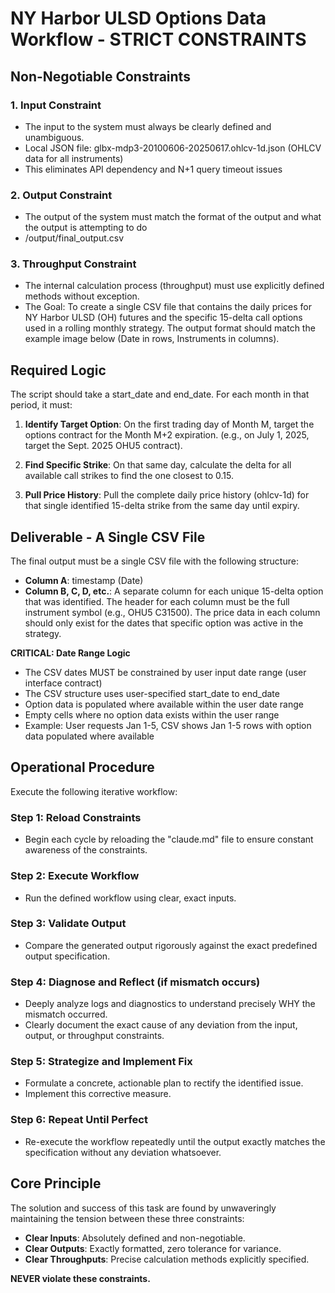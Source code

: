 # NY Harbor ULSD Options Data Workflow - STRICT CONSTRAINTS

## Non-Negotiable Constraints

### 1. Input Constraint
- The input to the system must always be clearly defined and unambiguous.
- Local JSON file: glbx-mdp3-20100606-20250617.ohlcv-1d.json (OHLCV data for all instruments)
- This eliminates API dependency and N+1 query timeout issues

### 2. Output Constraint
- The output of the system must match the format of the output and what the output is attempting to do
- /output/final_output.csv

### 3. Throughput Constraint
- The internal calculation process (throughput) must use explicitly defined methods without exception.
- The Goal: To create a single CSV file that contains the daily prices for NY Harbor ULSD (OH) futures and the specific 15-delta call options used in a rolling monthly strategy. The output format should match the example image below (Date in rows, Instruments in columns).

## Required Logic
The script should take a start_date and end_date. For each month in that period, it must:

1. **Identify Target Option**: On the first trading day of Month M, target the options contract for the Month M+2 expiration. (e.g., on July 1, 2025, target the Sept. 2025 OHU5 contract).

2. **Find Specific Strike**: On that same day, calculate the delta for all available call strikes to find the one closest to 0.15.

3. **Pull Price History**: Pull the complete daily price history (ohlcv-1d) for that single identified 15-delta strike from the same day until expiry.

## Deliverable - A Single CSV File
The final output must be a single CSV file with the following structure:
- **Column A**: timestamp (Date)
- **Column B, C, D, etc.**: A separate column for each unique 15-delta option that was identified. The header for each column must be the full instrument symbol (e.g., OHU5 C31500). The price data in each column should only exist for the dates that specific option was active in the strategy.

**CRITICAL: Date Range Logic**
- The CSV dates MUST be constrained by user input date range (user interface contract)
- The CSV structure uses user-specified start_date to end_date
- Option data is populated where available within the user date range
- Empty cells where no option data exists within the user range
- Example: User requests Jan 1-5, CSV shows Jan 1-5 rows with option data populated where available

## Operational Procedure
Execute the following iterative workflow:

### Step 1: Reload Constraints
- Begin each cycle by reloading the "claude.md" file to ensure constant awareness of the constraints.

### Step 2: Execute Workflow
- Run the defined workflow using clear, exact inputs.

### Step 3: Validate Output
- Compare the generated output rigorously against the exact predefined output specification.

### Step 4: Diagnose and Reflect (if mismatch occurs)
- Deeply analyze logs and diagnostics to understand precisely WHY the mismatch occurred.
- Clearly document the exact cause of any deviation from the input, output, or throughput constraints.

### Step 5: Strategize and Implement Fix
- Formulate a concrete, actionable plan to rectify the identified issue.
- Implement this corrective measure.

### Step 6: Repeat Until Perfect
- Re-execute the workflow repeatedly until the output exactly matches the specification without any deviation whatsoever.

## Core Principle
The solution and success of this task are found by unwaveringly maintaining the tension between these three constraints:
- **Clear Inputs**: Absolutely defined and non-negotiable.
- **Clear Outputs**: Exactly formatted, zero tolerance for variance.
- **Clear Throughputs**: Precise calculation methods explicitly specified.

**NEVER violate these constraints.**